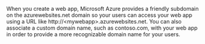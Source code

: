 When you create a web app, Microsoft Azure provides a friendly subdomain on the azurewebsites.net domain so your users can access your web app using a URL like http://&lt;mywebapp&gt;.azurewebsites.net. You can also associate a custom domain name, such as contoso.com, with your web app in order to provide a more recognizable domain name for your users.